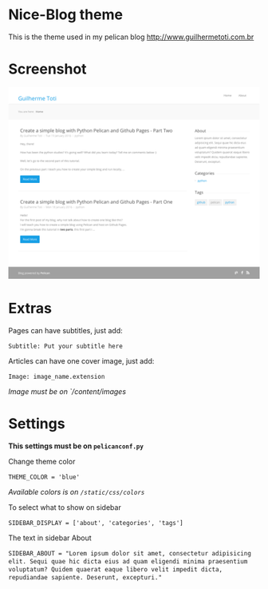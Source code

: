 # Nice-Blog theme
This is the theme used in my pelican blog
http://www.guilhermetoti.com.br

# Screenshot
![Theme screenshot](screenshot.png)

# Extras

Pages can have subtitles, just add:
```
Subtitle: Put your subtitle here
```

Articles can have one cover image, just add:
```
Image: image_name.extension
```
*Image must be on `/content/images*

# Settings

**This settings must be on `pelicanconf.py`**

Change theme color
```
THEME_COLOR = 'blue'
```
*Available colors is on `/static/css/colors`*

To select what to show on sidebar
```
SIDEBAR_DISPLAY = ['about', 'categories', 'tags']
```

The text in sidebar About
```
SIDEBAR_ABOUT = "Lorem ipsum dolor sit amet, consectetur adipisicing elit. Sequi quae hic dicta eius ad quam eligendi minima praesentium voluptatum? Quidem quaerat eaque libero velit impedit dicta, repudiandae sapiente. Deserunt, excepturi."
```